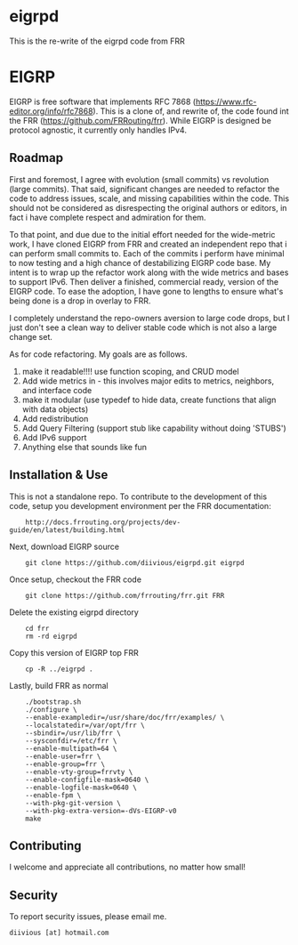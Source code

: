 # eigrpd
This is the re-write of the eigrpd code from FRR

EIGRP
=========

EIGRP is free software that implements RFC 7868 (https://www.rfc-editor.org/info/rfc7868).
This is a clone of, and rewrite of, the code found int the FRR (https://github.com/FRRouting/frr).
While EIGRP is designed be protocol agnostic, it currently only handles IPv4.


Roadmap
------------------

First and foremost, I agree with evolution (small commits) vs revolution (large commits).  That said, significant changes are needed to refactor the code to address issues, scale, and missing capabilities within the code. This should not be considered as disrespecting the original authors or editors, in fact i have complete respect and admiration for them.

To that point, and due due to the initial effort needed for the wide-metric work, I have cloned EIGRP from FRR and created an independent repo that i can perform small commits to.  Each of the commits i perform have minimal to now testing and a high chance of destabilizing EIGRP code base. My intent is to wrap up the refactor work along with the wide metrics and bases to support IPv6.  Then deliver a finished, commercial ready, version of the EIGRP code. To ease the adoption, I have gone to lengths to ensure what's being done is a drop in overlay to FRR.

I completely understand the repo-owners aversion to large code drops, but I just don't see a clean way to deliver stable code which is not also a large change set.

As for code refactoring.  My goals are as follows.
   1) make it readable!!!! use function scoping, and CRUD model
   2) Add wide metrics in - this involves major edits to metrics, neighbors, and interface code
   3) make it modular (use typedef to hide data, create functions that align with data objects)
   4) Add redistribution
   5) Add Query Filtering (support stub like capability without doing 'STUBS')
   6) Add IPv6 support
   7) Anything else that sounds like fun


Installation & Use
------------------

This is not a standalone repo.  To contribute to the development of this code, setup you development environment per the FRR documentation:

```
	http://docs.frrouting.org/projects/dev-guide/en/latest/building.html
```

Next, download EIGRP source

```
	git clone https://github.com/diivious/eigrpd.git eigrpd
```

Once setup, checkout the FRR code

```
	git clone https://github.com/frrouting/frr.git FRR
```

Delete the existing eigrpd directory

```
	cd frr
	rm -rd eigrpd
```

Copy this version of EIGRP top FRR

```
	cp -R ../eigrpd .
```

Lastly, build FRR as normal

```
	./bootstrap.sh
	./configure \
    --enable-exampledir=/usr/share/doc/frr/examples/ \
    --localstatedir=/var/opt/frr \
    --sbindir=/usr/lib/frr \
    --sysconfdir=/etc/frr \
    --enable-multipath=64 \
    --enable-user=frr \
    --enable-group=frr \
    --enable-vty-group=frrvty \
    --enable-configfile-mask=0640 \
    --enable-logfile-mask=0640 \
    --enable-fpm \
    --with-pkg-git-version \
    --with-pkg-extra-version=-dVs-EIGRP-v0
    make
```

Contributing
------------

I welcome and appreciate all contributions, no matter how small!


Security
--------

To report security issues, please email me.

```
diivious [at] hotmail.com
```
